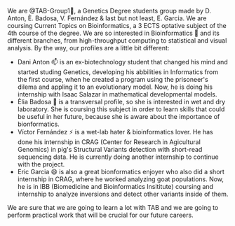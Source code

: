 We are @TAB-Group1👋, a Genetics Degree students group made by D. Anton, È. Badosa, V. Fernández & last but not least, E. Garcia. We are coursing Current Topics on Bioinformatics, a 3 ECTS optative subject of the 4th course of the degree.
We are so interested in Bioinformatics 👀 and its different branches, from high-throughput computing to statistical and visual analysis. By the way, our profiles are a little bit different: 
- Dani Anton 📫 is an ex-biotechnology student that changed his mind and started studing Genetics, developing his abbilities in Informatics from the first course, when he created a program using the prisoneer's dilema and appling it to an evolutionary model. Now, he is doing his internship with Isaac Salazar in mathematical developmental models.
- Èlia Badosa 🌱 is a transversal profile, so she is interested in wet and dry laboratory. She is coursing this subject in order to learn skills that could be useful in her future, because she is aware about the importance of bionformatics.
- Víctor Fernández ⚡ is a wet-lab hater & bioinformatics lover. He has done his internship in CRAG (Center for Research in Agicultural Genomics) in pig's Structural Variants detection with short-read sequencing data. He is currently doing another internship to continue with the project.
- Eric Garcia 😄 is also a great bionformatics enjoyer who also did a short internship in CRAG, where he worked analyzing goat populations. Now, he is in IBB (Biomedicine and Bioinformatics Insititute) coursing and internship to analyze inversions and detect other variants inside of them.

We are sure that we are going to learn a lot with TAB and we are going to perform practical work that will be crucial for our future careers. 
<!---
TAB-Group1/TAB-Group1 is a ✨ special ✨ repository because its `README.md` (this file) appears on your GitHub profile.
You can click the Preview link to take a look at your changes.
--->
